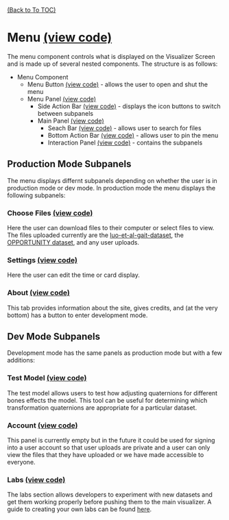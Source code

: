 [(Back to To TOC)](https://github.com/jpiland16/hmv_test/blob/master/documentation/TOC.md)
# Menu [(view code)](https://github.com/jpiland16/hmv_test/blob/master/src/components/visualizer-screen/menu/Menu.js)

The menu component controls what is displayed on the Visualizer Screen and is made up of several nested components. The structure is as follows:

- Menu Component
  - Menu Button [(view code)](https://github.com/jpiland16/hmv_test/blob/master/src/components/visualizer-screen/menu/MenuButton.js) - allows the user to open and shut the menu
  - Menu Panel [(view code)](https://github.com/jpiland16/hmv_test/blob/master/src/components/visualizer-screen/menu/MenuPanel.js)
    - Side Action Bar [(view code)](https://github.com/jpiland16/hmv_test/blob/master/src/components/visualizer-screen/menu/components/SideActionBar.js) - displays the icon buttons to switch between subpanels
    - Main Panel [(view code)](https://github.com/jpiland16/hmv_test/blob/master/src/components/visualizer-screen/menu/MenuPanel.js)
      - Seach Bar [(view code)](https://github.com/jpiland16/hmv_test/blob/master/src/components/visualizer-screen/menu/components/main-panel/SearchBar.js) - allows user to search for files
      - Bottom Action Bar [(view code)](https://github.com/jpiland16/hmv_test/blob/master/src/components/visualizer-screen/menu/components/main-panel/BottomActionBar.js) - allows user to pin the menu
      - Interaction Panel [(view code)](https://github.com/jpiland16/hmv_test/blob/master/src/components/visualizer-screen/menu/components/main-panel/InteractionPanel.js) - contains the subpanels

## Production Mode Subpanels
The menu displays differnt subpanels depending on whether the user is in production mode or dev mode. In production mode the menu displays the following subpanels:

### Choose Files [(view code)](https://github.com/jpiland16/hmv_test/blob/master/src/components/visualizer-screen/menu/components/main-panel/subpanels/ChooseFiles/ChooseFiles.js)
Here the user can download files to their computer or select files to view. The files uploaded currently are the [luo-et-al-gait-dataset](https://www.nature.com/articles/s41597-020-0563-y#Sec6), the [OPPORTUNITY dataset](https://archive.ics.uci.edu/ml/datasets/opportunity+activity+recognition), and any user uploads. 

### Settings [(view code)](https://github.com/jpiland16/hmv_test/blob/master/src/components/visualizer-screen/menu/components/main-panel/subpanels/Settings/Settings.js)
Here the user can edit the time or card display. 

### About [(view code)](https://github.com/jpiland16/hmv_test/blob/master/src/components/visualizer-screen/menu/components/main-panel/subpanels/About/About.js)
This tab provides information about the site, gives credits, and (at the very bottom) has a button to enter development mode. 


## Dev Mode Subpanels
Development mode has the same panels as production mode but with a few additions:

### Test Model [(view code)](https://github.com/jpiland16/hmv_test/blob/master/src/components/visualizer-screen/menu/components/main-panel/TestModel/TestModel.js)
The test model allows users to test how adjusting quaternions for different bones effects the model. This tool can be useful for determining which transformation quaternions are appropriate for a particular dataset.

### Account [(view code)](https://github.com/jpiland16/hmv_test/blob/master/src/components/visualizer-screen/menu/components/main-panel/MyAccount/MyAccount.js)
This panel is currently empty but in the future it could be used for signing into a user account so that user uploads are private and a user can only view the files that they have uploaded or we have made accessible to everyone.

### Labs [(view code)](https://github.com/jpiland16/hmv_test/blob/master/src/components/visualizer-screen/menu/components/main-panel/Labs/Labs.js)
The labs section allows developers to experiment with new datasets and get them working properly before pushing them to the main visualizer. A guide to creating your own labs can be found [here](https://github.com/jpiland16/hmv_test/blob/master/documentation/subpages/Labs.md).



